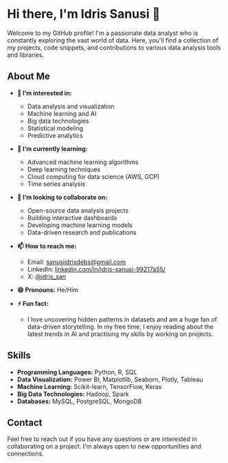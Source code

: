 # Hi there, I'm Idris Sanusi 👋

Welcome to my GitHub profile! I'm a passionate data analyst who is constantly exploring the vast world of data. Here, you'll find a collection of my projects, code snippets, and contributions to various data analysis tools and libraries.

## About Me

- **👀 I’m interested in:** 
  - Data analysis and visualization
  - Machine learning and AI
  - Big data technologies
  - Statistical modeling
  - Predictive analytics

- **🌱 I’m currently learning:**
  - Advanced machine learning algorithms
  - Deep learning techniques
  - Cloud computing for data science (AWS, GCP)
  - Time series analysis

- **💞️ I’m looking to collaborate on:**
  - Open-source data analysis projects
  - Building interactive dashboards
  - Developing machine learning models
  - Data-driven research and publications

- **📫 How to reach me:**
  - Email: [sanusiidrisdebs@gmail.com](mailto:sanusiidrisdebs@gmail.com)
  - LinkedIn: [linkedin.com/in/idris-sanusi-99217a55/](https://www.linkedin.com/in/idris-sanusi-99217a55/)
  - X: [@idris_san](https://x.com/idris_san)

- **😄 Pronouns:** He/Him

- **⚡ Fun fact:**
  - I love uncovering hidden patterns in datasets and am a huge fan of data-driven storytelling. In my free time, I enjoy reading about the latest trends in AI and practising my skills by working on projects.

<!-- 
## Featured Projects

### 1. [Project Name](https://github.com/idrissanusi/project-name)
**Description:** A brief overview of the project, its purpose, and key features. Include any notable achievements or results.

### 2. [Project Name](https://github.com/idrissanusi/project-name)
**Description:** A brief overview of the project, its purpose, and key features. Include any notable achievements or results.

### 3. [Project Name](https://github.com/idrissanusi/project-name)
**Description:** A brief overview of the project, its purpose, and key features. Include any notable achievements or results.

--> 

## Skills

- **Programming Languages:** Python, R, SQL
- **Data Visualization:** Power BI, Matplotlib, Seaborn, Plotly, Tableau
- **Machine Learning:** Scikit-learn, TensorFlow, Keras
- **Big Data Technologies:** Hadoop, Spark
- **Databases:** MySQL, PostgreSQL, MongoDB

<!-- 
## Contributions

- Contributed to [Open Source Project Name](https://github.com/project-repo) by improving data visualization functionalities.
- Developed a [Python package](https://github.com/idrissanusi/package-name) for simplifying data preprocessing tasks.
--> 


## Contact

Feel free to reach out if you have any questions or are interested in collaborating on a project. I'm always open to new opportunities and connections.



<!---
idrissanusi/idrissanusi is a ✨ special ✨ repository because its `README.md` (this file) appears on your GitHub profile.
You can click the Preview link to take a look at your changes.
--->
